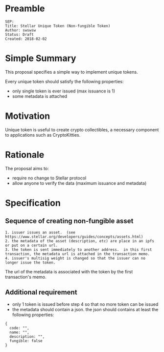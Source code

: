 # Preamble #

```
SEP: 
Title: Stellar Unique Token (Non-fungible Token)
Author: swswsw
Status: Draft
Created: 2018-02-02
```


# Simple Summary #

This proposal specifies a simple way to implement unique tokens.

Every unique token should satisfy the following properties:
- only single token is ever issued (max issuance is 1)
- some metadata is attached



# Motivation #

Unique token is useful to create crypto collectibles, a necessary component to applications such as CryptoKitties.  



# Rationale #

The proposal aims to:
- require no change to Stellar protocol  
- allow anyone to verify the data (maximum issuance and metadata) 



# Specification #

## Sequence of creating non-fungible asset ##


	1. issuer issues an asset.  (see https://www.stellar.org/developers/guides/concepts/assets.html)
	2. the metadata of the asset (description, etc) are place in an ipfs or put on a certain url.
	3. the token is sent immediately to another address.  in this first transaction, the metadata url is attached in the transaction memo. 
	4. issuer's multisig weight is changed so that the issuer can no longer issue the token.


The url of the metadata is associated with the token by the first transaction's memo.

## Additional requirement ##
- only 1 token is issued before step 4 so that no more token can be issued
- the metadata should contain a json.  the json should contains at least the following properties:
```
{
  code: "",
  name: "",
  description: "",
  fungible: false 
}

```


